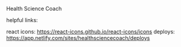 Health Science Coach

helpful links:

react icons: https://react-icons.github.io/react-icons/icons
deploys: https://app.netlify.com/sites/healthsciencecoach/deploys